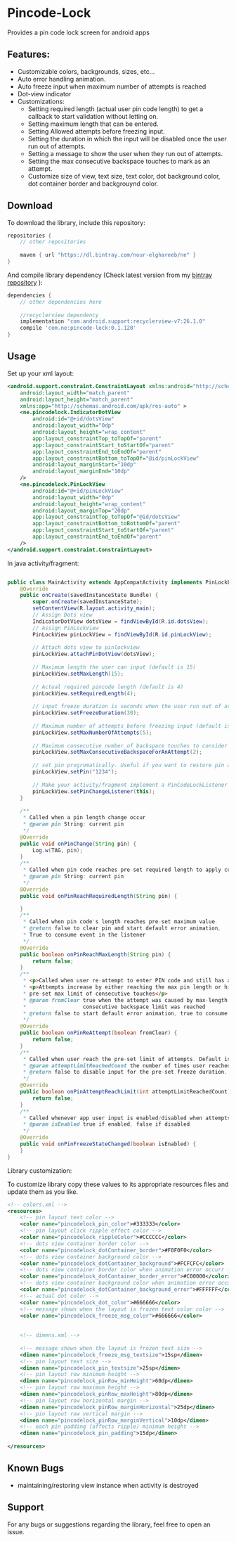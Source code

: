 # Pincode-Lock
Provides a pin code lock screen for android apps

## Features:
  * Customizable colors, backgrounds, sizes, etc...
  * Auto error handling animation.
  * Auto freeze input when maximum number of attempts is reached
  * Dot-view indicator
  * Customizations:    
    - Setting required length (actual user pin code length) to get a callback to start validation without letting on.
    - Setting maximum length that can be entered.
    - Setting Allowed attempts before freezing input.
    - Setting the duration in which the input will be disabled once the user run out of attempts.
    - Setting a message to show the user when they run out of attempts.
    - Setting the max consecutive backspace touches to mark as an attempt.
    - Customize size of view, text size, text color, dot background color, dot container border and backgrouynd color.
## Download
To download the library, include this repository:
```gradle
repositories {
	// other repositories
	
	maven { url "https://dl.bintray.com/nour-elghareeb/ne" }
}
```
And compile library dependency (Check latest version from my [bintray repository](https://bintray.com/nour-elghareeb/ne/pincode-lock) ):
```gradle
dependencies {
	// other dependencies here 
	
	//recyclerview dependency
	implementation "com.android.support:recyclerview-v7:26.1.0"
	compile 'com.ne:pincode-lock:0.1.120'
}
```
## Usage
Set up your xml layout:
```xml
<android.support.constraint.ConstraintLayout xmlns:android="http://schemas.android.com/apk/res/android"
    android:layout_width="match_parent"
    android:layout_height="match_parent"
    xmlns:app="http://schemas.android.com/apk/res-auto" >
	<ne.pincodelock.IndicatorDotView
		android:id="@+id/dotsView"
		android:layout_width="0dp"
		android:layout_height="wrap_content"
		app:layout_constraintTop_toTopOf="parent"
		app:layout_constraintStart_toStartOf="parent"
		app:layout_constraintEnd_toEndOf="parent"
		app:layout_constraintBottom_toTopOf="@id/pinLockView"		
		android:layout_marginStart="10dp"
		android:layout_marginEnd="10dp"
	/>
	<ne.pincodelock.PinLockView
		android:id="@+id/pinLockView"
		android:layout_width="0dp"
		android:layout_height="wrap_content"
		android:layout_marginTop="20dp"
		app:layout_constraintTop_toTopOf="@id/dotsView"
		app:layout_constraintBottom_toBottomOf="parent"
		app:layout_constraintStart_toStartOf="parent"
		app:layout_constraintEnd_toEndOf="parent"
	/>
</android.support.constraint.ConstraintLayout>
```

In java activity/fragment:
```java

public class MainActivity extends AppCompatActivity implements PinLockListener {
    @Override
    public onCreate(savedInstanceState Bundle) {
        super.onCreate(savedInstanceState);
        setContentView(R.layout.activity_main);
        // Assign Dots view
        IndicatorDotView dotsView = findViewById(R.id.dotsView);
        // Assign PinLockView
        PinLockView pinLockView = findViewById(R.id.pinLockView);
        
        // Attach dots view to pinlockview
        pinLockView.attachPinDotView(dotsView);
        
        // Maximum length the user can input (default is 15)
        pinLockView.setMaxLength(15);
        
        // Actual required pincode length (default is 4)
        pinLockView.setRequiredLength(4);
        
        // input freeze duration is seconds when the user run out of attempts. (default is 30 seconds)
        pinLockView.setFreezeDuration(30);
        
        // Maximum number of attempts before freezing input (default is 5)
        pinLockView.setMaxNumberOfAttempts(5);
        
        // Maximum consecutive number of backspace touches to consider as an attempt (default is 2)
        pinLockView.setMaxConsecutiveBackspaceForAnAttempt(2);
        
        // set pin progromatically. Useful if you want to restore pin after onRestoreInstance 
        pinLockView.setPin("1234");
        
        // Make your activity/fragment implement a PinCodeLockListener or create a new instance and set a listener.
        pinLockView.setPinChangeListener(this);                      
    }
    
    /**
     * Called when a pin length change occur
     * @param pin String: current pin
     */
    @Override
    public void onPinChange(String pin) {
        Log.w(TAG, pin);
    }
    /**
     * Called when pin code reaches pre-set required length to apply custom pin-verification
     * @param pin String: current pin     
     */
    @Override
    public void onPinReachRequiredLength(String pin) {

    }
    /**
     * Called when pin code's length reaches pre-set maximum value.    
     * @return false to clear pin and start default error animation,
     * True to consume event in the listener         
     */
    @Override
    public boolean onPinReachMaxLength(String pin) {
        return false;
    }
    /**
     * <p>Called when user re-attempt to enter PIN code and still has attempts left.</p>
     * <p>Attempts increase by either reaching the max pin length or hitting the backspace the
     * pre-set max limit of consecutive touches</p>
     * @param fromClear true when the attempt was caused by max-length clear, false when a
     *                  consecutive backspace limit was reached
     * @return false to start default error animation, true to consume event in the listener
     */
    @Override
    public boolean onPinReAttempt(boolean fromClear) {
        return false;
    }
    /**
     * Called when user reach the pre-set limit of attempts. Default is 30 seconds
     * @param attemptLimitReachedCount the number of times user reached limit.
     * @return false to disable input for the pre-set freeze duration.
     */
    @Override
    public boolean onPinAttemptReachLimit(int attemptLimitReachedCount) {
        return false;
    }
    /**
     * Called whenever app user input is enabled/disabled when attempts run out.
     * @param isEnabled true if enabled, false if disabled
     */
    @Override
    public void onPinFreezeStateChanged(boolean isEnabled) {
    }       
}

```

Library customization:

To customize library copy these values to its appropriate resources files and update them as you like.
```xml
<!-- colors.xml -->
<resources>
    <!-- pin layout text color -->
    <color name="pincodelock_pin_color">#333333</color>
    <!-- pin layout click ripple effect color -->
    <color name="pincodelock_rippleColor">#CCCCCC</color>
    <!-- dots view container border color -->
    <color name="pincodelock_dotContainer_border">#F0F0F0</color>
    <!-- dots view container background color -->
    <color name="pincodelock_dotContainer_background">#FCFCFC</color>
    <!-- dots view container border color when animation error occurr -->
    <color name="pincodelock_dotContainer_border_error">#C00000</color>
    <!-- dots view container background color when animation error occurr -->
    <color name="pincodelock_dotContainer_background_error">#FFFFFF</color>
    <!-- actual dot color -->
    <color name="pincodelock_dot_color">#666666</color>
    <!-- message shown when the layout is frozen text color color -->
    <color name="pincodelock_freeze_msg_color">#666666</color>
    
    
    <!-- dimens.xml -->
    
    <!-- message shown when the layout is frozen text size -->
    <dimen name="pincodelock_freeze_msg_textsize">15sp</dimen>
    <!-- pin layout text size -->
    <dimen name="pincodelock_pin_textsize">25sp</dimen>
    <!-- pin layout row minimum height -->
    <dimen name="pincodelock_pinRow_minHeight">60dp</dimen>
    <!-- pin layout row maximum height -->
    <dimen name="pincodelock_pinRow_maxHeight">80dp</dimen>
    <!-- pin layout row horizontal margin -->
    <dimen name="pincodelock_pinRow_marginHorizontal">25dp</dimen>
    <!-- pin layout row vertical margin -->
    <dimen name="pincodelock_pinRow_marginVertical">10dp</dimen>
    <!-- each pin padding (affects ripple) minimum height -->
    <dimen name="pincodelock_pin_padding">15dp</dimen>
    
</resources>
```

## Known Bugs
* maintaining/restoring view instance when activity is destroyed

## Support 
For any bugs or suggestions regarding the library, feel free to open an issue. 

